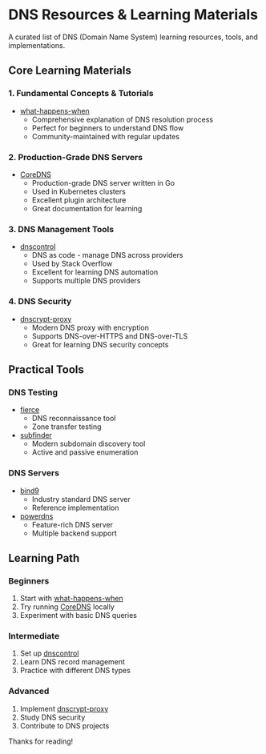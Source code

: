 # DNS Resources & Learning Materials

A curated list of DNS (Domain Name System) learning resources, tools, and implementations.

## Core Learning Materials

### 1. Fundamental Concepts & Tutorials
* [what-happens-when](https://github.com/alex/what-happens-when)
  * Comprehensive explanation of DNS resolution process
  * Perfect for beginners to understand DNS flow
  * Community-maintained with regular updates

### 2. Production-Grade DNS Servers
* [CoreDNS](https://github.com/coredns/coredns)
  * Production-grade DNS server written in Go
  * Used in Kubernetes clusters
  * Excellent plugin architecture
  * Great documentation for learning

### 3. DNS Management Tools
* [dnscontrol](https://github.com/StackExchange/dnscontrol)
  * DNS as code - manage DNS across providers
  * Used by Stack Overflow
  * Excellent for learning DNS automation
  * Supports multiple DNS providers

### 4. DNS Security
* [dnscrypt-proxy](https://github.com/DNSCrypt/dnscrypt-proxy)
  * Modern DNS proxy with encryption
  * Supports DNS-over-HTTPS and DNS-over-TLS
  * Great for learning DNS security concepts

## Practical Tools

### DNS Testing
* [fierce](https://github.com/mschwager/fierce)
  * DNS reconnaissance tool
  * Zone transfer testing
* [subfinder](https://github.com/projectdiscovery/subfinder)
  * Modern subdomain discovery tool
  * Active and passive enumeration

### DNS Servers
* [bind9](https://github.com/isc-projects/bind9)
  * Industry standard DNS server
  * Reference implementation
* [powerdns](https://github.com/PowerDNS/pdns)
  * Feature-rich DNS server
  * Multiple backend support

## Learning Path

### Beginners
1. Start with [what-happens-when](https://github.com/alex/what-happens-when)
2. Try running [CoreDNS](https://github.com/coredns/coredns) locally
3. Experiment with basic DNS queries

### Intermediate
1. Set up [dnscontrol](https://github.com/StackExchange/dnscontrol)
2. Learn DNS record management
3. Practice with different DNS types

### Advanced
1. Implement [dnscrypt-proxy](https://github.com/DNSCrypt/dnscrypt-proxy)
2. Study DNS security
3. Contribute to DNS projects


Thanks for reading!
